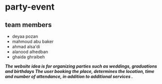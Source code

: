 # party-event

## team members

- deyaa pozan
- mahmoud abu baker
- ahmad alsa'di
- alanood alhedban
- ghaida ghraibeh


***The website idea is for organizing parties such as weddings,
graduations and birthdays The user booking the place,
determines the location, time and number of attendance,
in addition to additional services .***

